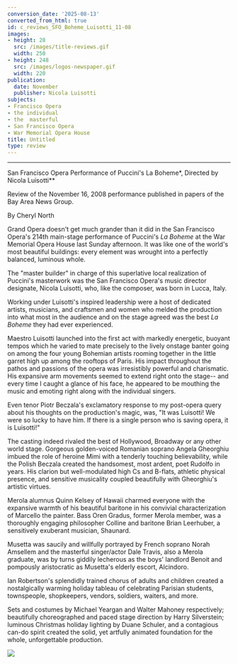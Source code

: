 ```yaml
---
conversion_date: '2025-08-13'
converted_from_html: true
id: c_reviews_SFO_Boheme_Luisotti_11-08
images:
- height: 28
  src: /images/title-reviews.gif
  width: 250
- height: 248
  src: /images/logos-newspaper.gif
  width: 220
publication:
  date: November
  publisher: Nicola Luisotti
subjects:
- Francisco Opera
- the individual
- the  masterful
- San Francisco Opera
- War Memorial Opera House
title: Untitled
type: review
---
```


***

San Francisco Opera Performance of Puccini's La Boheme*, Directed by Nicola Luisotti**

Review of the November 16, 2008 performance published in papers of the Bay Area News Group.

By Cheryl North

Grand Opera doesn't get much grander than it did in the San Francisco Opera's 214th main-stage performance of Puccini's *La Boheme* at the War Memorial Opera House last Sunday afternoon. It was like one of the world's most beautiful buildings: every element was wrought into a perfectly balanced, luminous whole.

 The "master builder" in charge of this superlative local realization of Puccini's masterwork was the San Francisco Opera's music director designate, Nicola Luisotti, who, like the composer, was born in Lucca, Italy.

 Working under Luisotti's inspired leadership were a host of dedicated artists, musicians, and craftsmen and women who melded the production into what most in the audience and on the stage agreed was the best *La Boheme* they had ever experienced.

 Maestro Luisotti launched into the first act with markedly energetic, buoyant tempos which he varied to mate precisely to the lively onstage banter going on among the four young Bohemian artists rooming together in the little garret high up among the rooftops of Paris. His impact throughout the pathos and passions of the opera was irresistibly powerful and charismatic. His expansive arm movements seemed to extend right onto the stage-- and every time I caught a glance of his face, he appeared to be mouthing the music and emoting right along with the individual singers.

 Even tenor Piotr Beczala's exclamatory response to my post-opera query about his thoughts on the production's magic, was, "It was Luisotti! We were so lucky to have him. If there is a single person who is saving opera, it is Luisotti!"

 The casting indeed rivaled the best of Hollywood, Broadway or any other world stage. Gorgeous golden-voiced Romanian soprano Angela Gheorghiu imbued the role of heroine Mimi with a tenderly touching believability, while the Polish Beczala created the handsomest, most ardent, poet Rudolfo in years. His clarion but well-modulated high Cs and B-flats, athletic physical presence, and sensitive musicality coupled beautifully with Gheorghiu's artistic virtues.

 Merola alumnus Quinn Kelsey of Hawaii charmed everyone with the expansive warmth of his beautiful baritone in his convivial characterization of Marcello the painter. Bass Oren Gradus, former Merola member, was a thoroughly engaging philosopher Colline and baritone Brian Leerhuber, a sensitively exuberant musician, Shaunard.

 Musetta was saucily and willfully portrayed by French soprano Norah Amsellem and the masterful singer/actor Dale Travis, also a Merola graduate, was by turns giddily lecherous as the boys' landlord Benoit and pompously aristocratic as Musetta's elderly escort, Alcindoro.

 Ian Robertson's splendidly trained chorus of adults and children created a nostalgically warming holiday tableau of celebrating Parisian students, townspeople, shopkeepers, vendors, soldiers, waiters, and more.

 Sets and costumes by Michael Yeargan and Walter Mahoney respectively; beautifully choreographed and paced stage direction by Harry Silverstein; luminous Christmas holiday lighting by Duane Schuler, and a contagious can-do spirit created the solid, yet artfully animated foundation for the whole, unforgettable production.

![](/images/logos-newspaper.gif)

